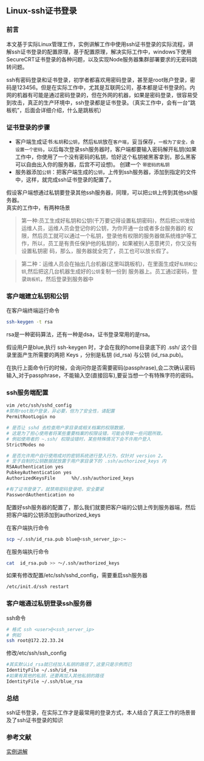 ## Linux-ssh证书登录
### 前言
本文基于实际Linux管理工作，实例讲解工作中使用ssh证书登录的实际流程，讲解ssh证书登录的配置原理，基于配置原理，解决实际工作中，windows下使用SecureCRT证书登录的各种问题，以及实现Node服务器集群部署要求的无密码跳转问题。  

ssh有密码登录和证书登录，初学者都喜欢用密码登录，甚至是root账户登录，密码是123456。但是在实际工作中，尤其是互联网公司，基本都是证书登录的。内网的机器有可能是通过密码登录的，但在外网的机器，如果是密码登录，很容易受到攻击，真正的生产环境中，ssh登录都是证书登录。（真实工作中，会有一台“跳板机”，后面会详细介绍，什么是跳板机）

### 证书登录的步骤
- 客户端生成证书:`私钥`和`公钥`，然后`私钥`放在`客户端`，妥当保存，`一般为了安全，会设置一个密码`，以后每次登录ssh服务器时，客户端都要输入密码解开私钥(如果工作中，你使用了一个没有密码的私钥，恰好这个私钥被黑客拿到，那么黑客可以自由出入你的服务器，后宫不可设想)。 创建一个 `带密码的私钥`
- 服务器添加`公钥`：把客户端生成的`公钥`，上传到ssh服务器，添加到指定的文件中，这样，就完成ssh证书登录的配置了。

假设客户端想通过私钥要登录其他ssh服务器，同理，可以把`公钥`上传到其他ssh服务器。  
真实的工作中，有两种场景
> 第一种:员工生成好私钥和公钥(千万要记得设置私钥密码)，然后把`公钥`发给运维人员，运维人员会登记你的公钥，为你开通一台或者多台服务器的 权限，然后员工就可以通过一个私钥，登录他有权限的服务器做系统维护等工作，所以，员工是有责任保护他的私钥的，如果被别人恶意拷贝，你又没有设置私钥密 码，那么，服务器就全完了，员工也可以放长假了。  

> 第二种：运维人员会在抽出几台机器(这里叫跳板机)，在里面生成好`私钥和公钥`,然后把这几台机器生成好的`公钥`复制一份到 服务器上。员工通过密码，登录`跳板机`，然后登录到服务器中

### 客户端建立私钥和公钥
在客户端终端运行命令
```bash
ssh-keygen -t rsa
```
rsa是一种密码算法，还有一种是dsa，证书登录常用的是rsa。

假设用户是blue,执行 ssh-keygen 时，才会在我的home目录底下的 .ssh/ 这个目录里面产生所需要的两把 Keys ，分别是私钥 (id_rsa) 与公钥 (id_rsa.pub)。

在执行上面命令行的时候，会询问你是否需要密码(passphrase),会二次确认密码输入,对于passphrase，不能输入空(直接回车),要妥当想一个有特殊字符的密码。

### ssh服务端配置
```bash
vim /etc/ssh/sshd_config
#禁用root账户登录，非必要，但为了安全性，请配置
PermitRootLogin no

# 是否让 sshd 去检查用户家目录或相关档案的权限数据，
# 这是为了担心使用者将某些重要档案的权限设错，可能会导致一些问题所致。
# 例如使用者的 ~.ssh/ 权限设错时，某些特殊情况下会不许用户登入
StrictModes no

# 是否允许用户自行使用成对的密钥系统进行登入行为，仅针对 version 2。
# 至于自制的公钥数据就放置于用户家目录下的 .ssh/authorized_keys 内
RSAAuthentication yes
PubkeyAuthentication yes
AuthorizedKeysFile      %h/.ssh/authorized_keys

#有了证书登录了，就禁用密码登录吧，安全要紧
PasswordAuthentication no
```
配置好ssh服务器的配置了，那么我们就要把客户端的公钥上传到服务器端，然后把客户端的公钥添加到authorized_keys

在客户端执行命令
```bash
scp ~/.ssh/id_rsa.pub blue@<ssh_server_ip>:~
```

在服务端执行命令
```bash
cat  id_rsa.pub >> ～/.ssh/authorized_keys
```

如果有修改配置/etc/ssh/sshd_config，需要重启ssh服务器
```bash
/etc/init.d/ssh restart
```

### 客户端通过私钥登录ssh服务器
ssh命令
```bash
# 格式 ssh <user>@<ssh_server_ip>
# 例如
ssh root@172.22.33.24
```
修改/etc/ssh/ssh_config
```bash
#其实默认id_rsa就已经加入私钥的路径了,这里只是示例而已
IdentityFile ~/.ssh/id_rsa
#如果有其他的私钥，还要再加入其他私钥的路径
IdentityFile ~/.ssh/blue_rsa
```
### 总结
ssh证书登录，在实际工作才是最常用的登录方式，本人结合了真正工作的场景普及了ssh证书登录的知识

### 参考文献
[实例讲解](https://www.cnblogs.com/JohnABC/p/4001383.html)